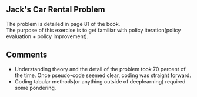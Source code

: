 ## Jack's Car Rental Problem

The problem is detailed in page 81 of the book.  
The purpose of this exercise is to get familiar with policy iteration(policy evaluation + policy improvement).

## Comments
- Understanding theory and the detail of the problem took 70 percent of the time. Once pseudo-code seemed clear, coding was straight forward.
- Coding tabular methods(or anything outside of deeplearning) required some pondering.
